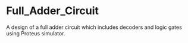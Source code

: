 # Full_Adder_Circuit
A design of a full adder circuit which includes decoders and logic gates using Proteus simulator.
